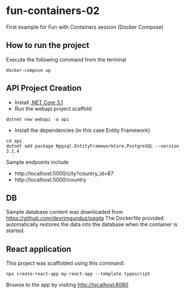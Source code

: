 # fun-containers-02
First example for Fun with Containers session (Docker Compose) 

## How to run the project

Execute the following command from the terminal

```
docker-compose up
```


## API Project Creation

- Install [.NET Core 3.1](https://dotnet.microsoft.com/download/dotnet-core/3.1)
- Run the webapi project scaffold
```
dotnet new webapi -o api
```
- Install the dependencies (in this case Entity Framework)
```
cd api
dotnet add package Npgsql.EntityFrameworkCore.PostgreSQL --version 3.1.4
```

Sample endpoints include
- http://localhost:5000/city?country_id=87
- http://localhost:5000/country

## DB

Sample database content was downloaded from https://github.com/devrimgunduz/pagila
The Dockerfile provided automatically restores the data into the database when the container is started.

## React application

This project was scaffolded using this command:
```
npx create-react-app my-react-app --template typescript
```

Browse to the app by visiting [http://localhost:8080](http://localhost:8080)
